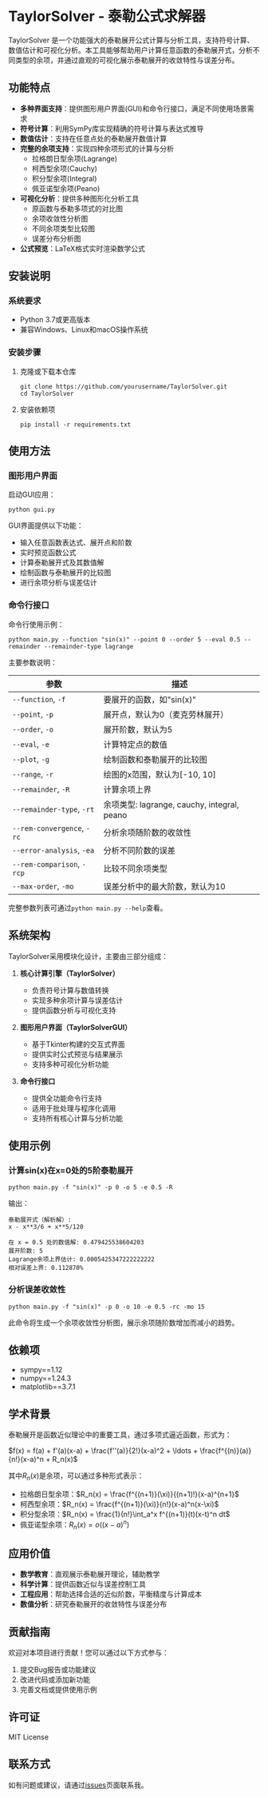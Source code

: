 # TaylorSolver - 泰勒公式求解器

TaylorSolver 是一个功能强大的泰勒展开公式计算与分析工具，支持符号计算、数值估计和可视化分析。本工具能够帮助用户计算任意函数的泰勒展开式，分析不同类型的余项，并通过直观的可视化展示泰勒展开的收敛特性与误差分布。

## 功能特点

- **多种界面支持**：提供图形用户界面(GUI)和命令行接口，满足不同使用场景需求
- **符号计算**：利用SymPy库实现精确的符号计算与表达式推导
- **数值估计**：支持在任意点处的泰勒展开数值计算
- **完整的余项支持**：实现四种余项形式的计算与分析
  - 拉格朗日型余项(Lagrange)
  - 柯西型余项(Cauchy)
  - 积分型余项(Integral)
  - 佩亚诺型余项(Peano)
- **可视化分析**：提供多种图形化分析工具
  - 原函数与泰勒多项式的对比图
  - 余项收敛性分析图
  - 不同余项类型比较图
  - 误差分布分析图
- **公式预览**：LaTeX格式实时渲染数学公式

## 安装说明

### 系统要求
- Python 3.7或更高版本
- 兼容Windows、Linux和macOS操作系统

### 安装步骤

1. 克隆或下载本仓库
   ```
   git clone https://github.com/yourusername/TaylorSolver.git
   cd TaylorSolver
   ```

2. 安装依赖项
   ```
   pip install -r requirements.txt
   ```

## 使用方法

### 图形用户界面

启动GUI应用：

```
python gui.py
```

GUI界面提供以下功能：
- 输入任意函数表达式、展开点和阶数
- 实时预览函数公式
- 计算泰勒展开式及其数值解
- 绘制函数与泰勒展开的比较图
- 进行余项分析与误差估计

### 命令行接口

命令行使用示例：

```
python main.py --function "sin(x)" --point 0 --order 5 --eval 0.5 --remainder --remainder-type lagrange
```

主要参数说明：

| 参数 | 描述 |
|------|------|
| `--function`, `-f` | 要展开的函数，如"sin(x)" |
| `--point`, `-p` | 展开点，默认为0（麦克劳林展开） |
| `--order`, `-o` | 展开阶数，默认为5 |
| `--eval`, `-e` | 计算特定点的数值 |
| `--plot`, `-g` | 绘制函数和泰勒展开的比较图 |
| `--range`, `-r` | 绘图的x范围，默认为[-10, 10] |
| `--remainder`, `-R` | 计算余项上界 |
| `--remainder-type`, `-rt` | 余项类型: lagrange, cauchy, integral, peano |
| `--rem-convergence`, `-rc` | 分析余项随阶数的收敛性 |
| `--error-analysis`, `-ea` | 分析不同阶数的误差 |
| `--rem-comparison`, `-rcp` | 比较不同余项类型 |
| `--max-order`, `-mo` | 误差分析中的最大阶数，默认为10 |

完整参数列表可通过`python main.py --help`查看。

## 系统架构

TaylorSolver采用模块化设计，主要由三部分组成：

1. **核心计算引擎（TaylorSolver）**
   - 负责符号计算与数值转换
   - 实现多种余项计算与误差估计
   - 提供函数分析与可视化支持

2. **图形用户界面（TaylorSolverGUI）**
   - 基于Tkinter构建的交互式界面
   - 提供实时公式预览与结果展示
   - 支持多种可视化分析功能

3. **命令行接口**
   - 提供全功能命令行支持
   - 适用于批处理与程序化调用
   - 支持所有核心计算与分析功能

## 使用示例

### 计算sin(x)在x=0处的5阶泰勒展开

```
python main.py -f "sin(x)" -p 0 -o 5 -e 0.5 -R
```

输出：
```
泰勒展开式（解析解）:
x - x**3/6 + x**5/120

在 x = 0.5 处的数值解: 0.479425538604203
展开阶数: 5
Lagrange余项上界估计: 0.0005425347222222222
相对误差上界: 0.112870%
```

### 分析误差收敛性

```
python main.py -f "sin(x)" -p 0 -o 10 -e 0.5 -rc -mo 15
```

此命令将生成一个余项收敛性分析图，展示余项随阶数增加而减小的趋势。

## 依赖项

- sympy==1.12
- numpy==1.24.3
- matplotlib==3.7.1

## 学术背景

泰勒展开是函数近似理论中的重要工具，通过多项式逼近函数，形式为：

$f(x) = f(a) + f'(a)(x-a) + \frac{f''(a)}{2!}(x-a)^2 + \ldots + \frac{f^{(n)}(a)}{n!}(x-a)^n + R_n(x)$

其中$R_n(x)$是余项，可以通过多种形式表示：

- 拉格朗日型余项：$R_n(x) = \frac{f^{(n+1)}(\xi)}{(n+1)!}(x-a)^{n+1}$
- 柯西型余项：$R_n(x) = \frac{f^{(n+1)}(\xi)}{n!}(x-a)^n(x-\xi)$
- 积分型余项：$R_n(x) = \frac{1}{n!}\int_a^x f^{(n+1)}(t)(x-t)^n dt$
- 佩亚诺型余项：$R_n(x) = o((x-a)^n)$

## 应用价值

- **数学教育**：直观展示泰勒展开理论，辅助教学
- **科学计算**：提供函数近似与误差控制工具
- **工程应用**：帮助选择合适的近似阶数，平衡精度与计算成本
- **数值分析**：研究泰勒展开的收敛特性与误差分布

## 贡献指南

欢迎对本项目进行贡献！您可以通过以下方式参与：

1. 提交Bug报告或功能建议
2. 改进代码或添加新功能
3. 完善文档或提供使用示例

## 许可证

MIT License

## 联系方式

如有问题或建议，请通过[issues](https://github.com/yourusername/TaylorSolver/issues)页面联系我。

